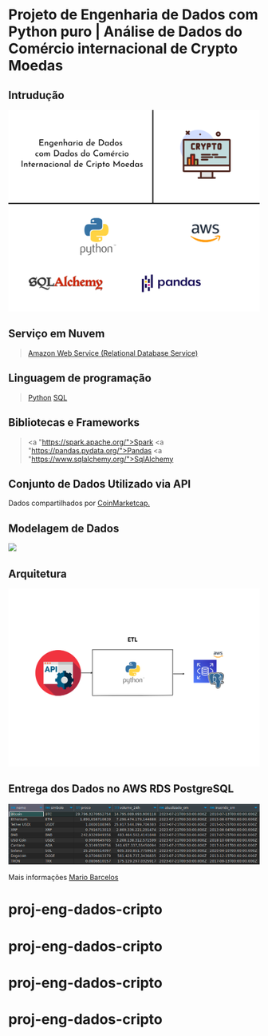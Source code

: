 # Projeto de Engenharia de Dados com Python puro | Análise de Dados do Comércio internacional de Crypto Moedas

> 
## Intrudução

<img src="proj_cripto.png">

## Serviço em Nuvem 
> <a href="https://console.cloud.google.com/">Amazon Web Service (Relational Database Service)</a>

## Linguagem de programação 
> <a href="https://www.python.org/">Python</a> 
> <a href="https://pt.wikipedia.org/wiki/SQL">SQL</a>

## Bibliotecas e Frameworks
> <a "https://spark.apache.org/">Spark</a>
> <a "https://pandas.pydata.org/">Pandas</a>
> <a "https://www.sqlalchemy.org/">SqlAlchemy</a>

## Conjunto de Dados Utilizado via API 
Dados compartilhados por <a href="https://coinmarketcap.com/">CoinMarketcap.</a>

## Modelagem de Dados
<img src="modelo-de-dados-cripto.png">

## Arquitetura
<img src="arquitetura.png">

## Entrega dos Dados no AWS RDS PostgreSQL
<img src="tables_post.png">

Mais informações <a href="https://www.linkedin.com/in/mario-barcelos/">Mario Barcelos</a>
# proj-eng-dados-cripto
# proj-eng-dados-cripto
# proj-eng-dados-cripto
# proj-eng-dados-cripto
